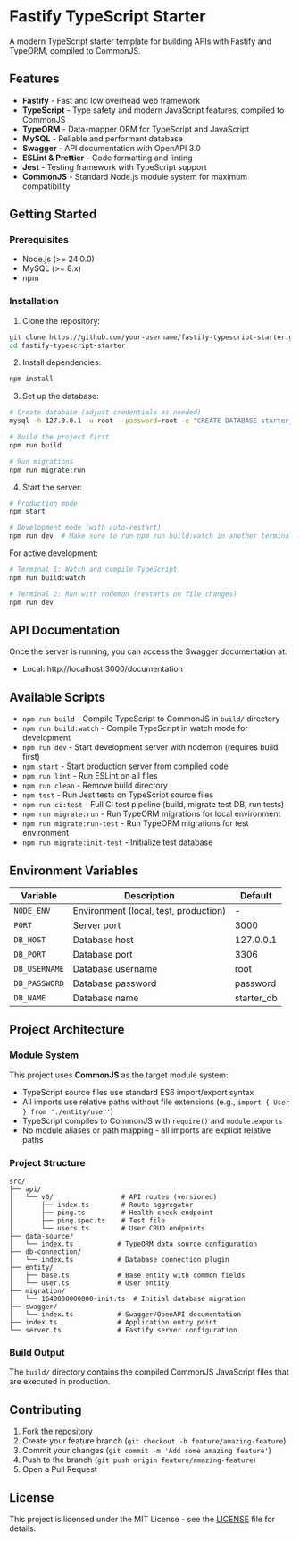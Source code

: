 # Fastify TypeScript Starter

A modern TypeScript starter template for building APIs with Fastify and TypeORM, compiled to CommonJS.

## Features

- **Fastify** - Fast and low overhead web framework
- **TypeScript** - Type safety and modern JavaScript features, compiled to CommonJS
- **TypeORM** - Data-mapper ORM for TypeScript and JavaScript
- **MySQL** - Reliable and performant database
- **Swagger** - API documentation with OpenAPI 3.0
- **ESLint & Prettier** - Code formatting and linting
- **Jest** - Testing framework with TypeScript support
- **CommonJS** - Standard Node.js module system for maximum compatibility

## Getting Started

### Prerequisites

- Node.js (>= 24.0.0)
- MySQL (>= 8.x)
- npm

### Installation

1. Clone the repository:

```bash
git clone https://github.com/your-username/fastify-typescript-starter.git
cd fastify-typescript-starter
```

2. Install dependencies:

```bash
npm install
```

3. Set up the database:

```bash
# Create database (adjust credentials as needed)
mysql -h 127.0.0.1 -u root --password=root -e "CREATE DATABASE starter_db;"

# Build the project first
npm run build

# Run migrations
npm run migrate:run
```

4. Start the server:

```bash
# Production mode
npm start

# Development mode (with auto-restart)
npm run dev  # Make sure to run npm run build:watch in another terminal
```

For active development:

```bash
# Terminal 1: Watch and compile TypeScript
npm run build:watch

# Terminal 2: Run with nodemon (restarts on file changes)
npm run dev
```

## API Documentation

Once the server is running, you can access the Swagger documentation at:

- Local: http://localhost:3000/documentation

## Available Scripts

- `npm run build` - Compile TypeScript to CommonJS in `build/` directory
- `npm run build:watch` - Compile TypeScript in watch mode for development
- `npm run dev` - Start development server with nodemon (requires build first)
- `npm start` - Start production server from compiled code
- `npm run lint` - Run ESLint on all files
- `npm run clean` - Remove build directory
- `npm test` - Run Jest tests on TypeScript source files
- `npm run ci:test` - Full CI test pipeline (build, migrate test DB, run tests)
- `npm run migrate:run` - Run TypeORM migrations for local environment
- `npm run migrate:run-test` - Run TypeORM migrations for test environment
- `npm run migrate:init-test` - Initialize test database

## Environment Variables

| Variable      | Description                           | Default    |
| ------------- | ------------------------------------- | ---------- |
| `NODE_ENV`    | Environment (local, test, production) | -          |
| `PORT`        | Server port                           | 3000       |
| `DB_HOST`     | Database host                         | 127.0.0.1  |
| `DB_PORT`     | Database port                         | 3306       |
| `DB_USERNAME` | Database username                     | root       |
| `DB_PASSWORD` | Database password                     | password   |
| `DB_NAME`     | Database name                         | starter_db |

## Project Architecture

### Module System

This project uses **CommonJS** as the target module system:

- TypeScript source files use standard ES6 import/export syntax
- All imports use relative paths without file extensions (e.g., `import { User } from './entity/user'`)
- TypeScript compiles to CommonJS with `require()` and `module.exports`
- No module aliases or path mapping - all imports are explicit relative paths

### Project Structure

```
src/
├── api/
│   └── v0/                 # API routes (versioned)
│       ├── index.ts        # Route aggregator
│       ├── ping.ts         # Health check endpoint
│       ├── ping.spec.ts    # Test file
│       └── users.ts        # User CRUD endpoints
├── data-source/
│   └── index.ts           # TypeORM data source configuration
├── db-connection/
│   └── index.ts           # Database connection plugin
├── entity/
│   ├── base.ts            # Base entity with common fields
│   └── user.ts            # User entity
├── migration/
│   └── 1640000000000-init.ts  # Initial database migration
├── swagger/
│   └── index.ts           # Swagger/OpenAPI documentation
├── index.ts               # Application entry point
└── server.ts              # Fastify server configuration
```

### Build Output

The `build/` directory contains the compiled CommonJS JavaScript files that are executed in production.

## Contributing

1. Fork the repository
2. Create your feature branch (`git checkout -b feature/amazing-feature`)
3. Commit your changes (`git commit -m 'Add some amazing feature'`)
4. Push to the branch (`git push origin feature/amazing-feature`)
5. Open a Pull Request

## License

This project is licensed under the MIT License - see the [LICENSE](LICENSE) file for details.
